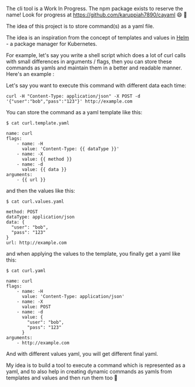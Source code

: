 The cli tool is a Work In Progress. The npm package exists to reserve the name! Look for progress at https://github.com/karuppiah7890/cayaml 😄 🎉

The idea of this project is to store command(s) as a yaml file.

The idea is an inspiration from the concept of templates and values in [Helm](https://github.com/helm/helm) - a package manager for Kubernetes.

For example, let's say you write a shell script which does a lot of curl calls with small differences in arguments / flags, then you can store these commands as yamls and maintain them in a better and readable manner. Here's an example :

Let's say you want to execute this command with different data each time:

```
curl -H "Content-Type: application/json" -X POST -d '{"user":"bob","pass":"123"}' http://example.com
```

You can store the command as a yaml template like this:

```
$ cat curl.template.yaml

name: curl
flags:
    - name: -H
      value: 'Content-Type: {{ dataType }}'
    - name: -X
      value: {{ method }}
    - name: -d
      value: {{ data }}
arguments:
    - {{ url }}
```

and then the values like this:

```
$ cat curl.values.yaml

method: POST
dataType: application/json
data: {
  "user": "bob",
  "pass": "123"
}
url: http://example.com
```

and when applying the values to the template, you finally get a yaml like this:

```
$ cat curl.yaml

name: curl
flags:
    - name: -H
      value: 'Content-Type: application/json'
    - name: -X
      value: POST
    - name: -d
      value: {
        "user": "bob",
        "pass": "123"
      }
arguments:
    - http://example.com
```

And with different values yaml, you will get different final yaml.

My idea is to build a tool to execute a command which is represented as a yaml, and to also help in creating dynamic commands as yamls from templates and values and then run them too 🎉
